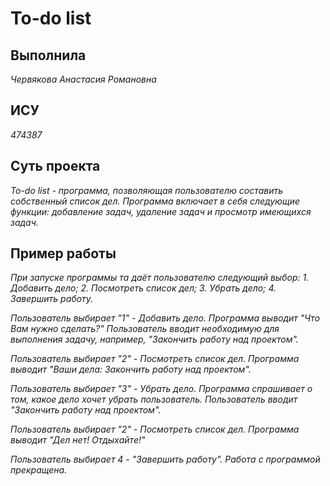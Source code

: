 # **To-do list**

## **Выполнила**
_Червякова Анастасия Романовна_

## **ИСУ**
_474387_

## **Суть проекта**
_To-do list - программа, позволяющая пользователю составить собственный список дел._
_Программа включает в себя следующие функции: добавление задач, удаление задач и просмотр имеющихся задач._

## **Пример работы**
_При запуске программы та даёт пользователю следующий выбор:_
_1. Добавить дело;_
_2. Посмотреть список дел;_
_3. Убрать дело;_
_4. Завершить работу._

_Пользователь выбирает "1" - Добавить дело._
_Программа выводит "Что Вам нужно сделать?"_
_Пользователь вводит необходимую для выполнения задачу, например, "Закончить работу над проектом"._

_Пользователь выбирает "2" - Посмотреть список дел._
_Программа выводит "Ваши дела: Закончить работу над проектом"._

_Пользователь выбирает "3" - Убрать дело._
_Программа спрашивает о том, какое дело хочет убрать пользователь._
_Пользователь вводит "Закончить работу над проектом"._

_Пользователь выбирает "2" - Посмотреть список дел._
_Программа выводит "Дел нет! Отдыхайте!"_

_Пользователь выбирает 4 - "Завершить работу"._
_Работа с программой прекращена._
